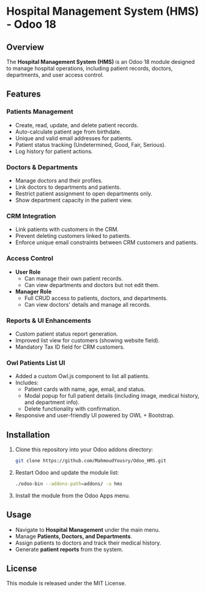 # Hospital Management System (HMS) - Odoo 18

## Overview  
The **Hospital Management System (HMS)** is an Odoo 18 module designed to manage hospital operations, including patient records, doctors, departments, and user access control.  

## Features  

### Patients Management  
- Create, read, update, and delete patient records.  
- Auto-calculate patient age from birthdate.  
- Unique and valid email addresses for patients.  
- Patient status tracking (Undetermined, Good, Fair, Serious).  
- Log history for patient actions.  

### Doctors & Departments  
- Manage doctors and their profiles.  
- Link doctors to departments and patients.  
- Restrict patient assignment to open departments only.  
- Show department capacity in the patient view.  

### CRM Integration  
- Link patients with customers in the CRM.  
- Prevent deleting customers linked to patients.  
- Enforce unique email constraints between CRM customers and patients.  

### Access Control  
- **User Role**  
  - Can manage their own patient records.  
  - Can view departments and doctors but not edit them.  
- **Manager Role**  
  - Full CRUD access to patients, doctors, and departments.  
  - Can view doctors' details and manage all records.  

### Reports & UI Enhancements  
- Custom patient status report generation.  
- Improved list view for customers (showing website field).  
- Mandatory Tax ID field for CRM customers.  

### Owl Patients List UI  
- Added a custom Owl.js component to list all patients.  
- Includes:
  - Patient cards with name, age, email, and status.  
  - Modal popup for full patient details (including image, medical history, and department info).  
  - Delete functionality with confirmation.  
- Responsive and user-friendly UI powered by OWL + Bootstrap.  

## Installation  
1. Clone this repository into your Odoo addons directory:  
   ```sh
   git clone https://github.com/MahmoudYousry/Odoo_HMS.git
   ```
2. Restart Odoo and update the module list:  
   ```sh
   ./odoo-bin --addons-path=addons/ -u hms
   ```
3. Install the module from the Odoo Apps menu.  

## Usage  
- Navigate to **Hospital Management** under the main menu.  
- Manage **Patients, Doctors, and Departments**.  
- Assign patients to doctors and track their medical history.  
- Generate **patient reports** from the system.  

## License  
This module is released under the MIT License.

